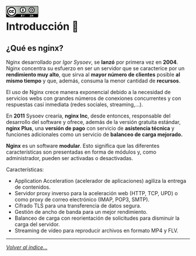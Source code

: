 <img src="../imagenes/MI-LICENCIA88x31.png" style="float: left; margin-right: 10px;" />

# Introducción 🔎
## ¿Qué es nginx?
Nginx desarrollado por *Igor Sysoev*, se **lanzó** por primera vez en **2004**. Nginx concentra su esfuerzo en ser un servidor que se caracterice por un **rendimiento muy alto**, que sirva al **mayor número de clientes** posible **al mismo tiempo** y que, además, consuma la menor cantidad de **recursos**.

El uso de Nginx crece manera exponencial debido a la necesidad de servicios webs con grandes números de conexiones concurrentes y con respuestas casi inmediata (redes sociales, streaming,...).

En **2011** Sysoev crearía, **nginx Inc**, desde entonces, responsable del desarrollo del software y ofrece, además de la versión gratuita estándar, **nginx Plus**, una **versión de pago** con servicio de **asistencia técnica** y funciones adicionales como un servicio de **balanceo de carga mejorado.**

**Nginx** es un software **modular**. Esto significa que las diferentes características son presentadas en forma de módulos y, como administrador, pueden ser activadas o desactivadas.

Características:

- Application Acceleration (acelerador de aplicaciones) agiliza la entrega de contenidos.
- Servidor proxy inverso para la aceleración web (HTTP, TCP, UPD) o como proxy de correo electrónico (IMAP, POP3, SMTP).
- Cifrado TLS para una transferencia de datos segura.
- Gestión de ancho de banda para un mejor rendimiento.
- Balanceo de carga con reorientación de solicitudes para disminuir la carga del servidor.
- Streaming de vídeo para reproducir archivos en formato MP4 y FLV.
________________________________________
*[Volver al índice...](../README.md)*